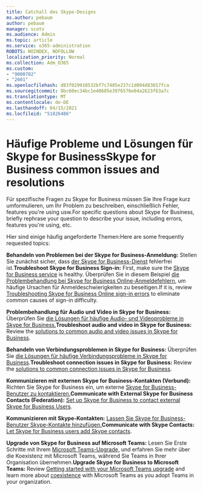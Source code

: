 ```yaml
---
title: Catchall des Skype-Designs
ms.author: pebaum
author: pebaum
manager: scotv
ms.audience: Admin
ms.topic: article
ms.service: o365-administration
ROBOTS: NOINDEX, NOFOLLOW
localization_priority: Normal
ms.collection: Adm_O365
ms.custom:
- "9000702"
- "2601"
ms.openlocfilehash: d83f029910532bf7c7485e237c1d094d83657fca
ms.sourcegitcommit: 8bc60ec34bc1e40685e3976576e04a2623f63a7c
ms.translationtype: MT
ms.contentlocale: de-DE
ms.lasthandoff: 04/15/2021
ms.locfileid: "51826486"
---
```

# <a name="skype-for-business-common-issues-and-resolutions"></a><span data-ttu-id="d2d14-102">Häufige Probleme und Lösungen für Skype for Business</span><span class="sxs-lookup"><span data-stu-id="d2d14-102">Skype for Business common issues and resolutions</span></span> 

<span data-ttu-id="d2d14-103">Für spezifische Fragen zu Skype for Business müssen Sie Ihre Frage kurz umformulieren, um Ihr Problem zu beschreiben, einschließlich Fehler, features you're using usw.</span><span class="sxs-lookup"><span data-stu-id="d2d14-103">For specific questions about Skype for Business, briefly rephrase your question to describe your issue, including errors, features you're using, etc.</span></span> 

<span data-ttu-id="d2d14-104">Hier sind einige häufig angeforderte Themen:</span><span class="sxs-lookup"><span data-stu-id="d2d14-104">Here are some frequently requested topics:</span></span>

<span data-ttu-id="d2d14-105">**Behandeln von Problemen bei der Skype for Business-Anmeldung:** Stellen Sie zunächst sicher, dass [der Skype for Business-Dienst](https://admin.microsoft.com/Adminportal/Home?source=applauncher#/servicehealth) fehlerfrei ist.</span><span class="sxs-lookup"><span data-stu-id="d2d14-105">**Troubleshoot Skype for Business Sign-in:** First, make sure the [Skype for Business service](https://admin.microsoft.com/Adminportal/Home?source=applauncher#/servicehealth) is healthy.</span></span> <span data-ttu-id="d2d14-106">Überprüfen Sie in diesem Beispiel [die Problembehandlung bei Skype for Business Online-Anmeldefehlern,](https://docs.microsoft.com/SkypeForBusiness/set-up-skype-for-business-online/troubleshooting-sign-in-errors-for-admins#check-for-common-causes-of-skype-for-business-online-sign-in-errors) um häufige Ursachen für Anmeldeschwierigkeiten zu beseitigen.</span><span class="sxs-lookup"><span data-stu-id="d2d14-106">If it is, review [Troubleshooting Skype for Business Online sign-in errors](https://docs.microsoft.com/SkypeForBusiness/set-up-skype-for-business-online/troubleshooting-sign-in-errors-for-admins#check-for-common-causes-of-skype-for-business-online-sign-in-errors) to eliminate common causes of sign-in difficulty.</span></span>
 
<span data-ttu-id="d2d14-107">**Problembehandlung für Audio und Video in Skype for Business:** Überprüfen Sie [die Lösungen für häufige Audio- und Videoprobleme in Skype for Business.](https://support.office.com/article/Troubleshoot-audio-and-video-in-Skype-for-Business-62777bc6-c52b-47ae-84ba-a8905c3b71dc)</span><span class="sxs-lookup"><span data-stu-id="d2d14-107">**Troubleshoot audio and video in Skype for Business:** Review the [solutions to common audio and video issues in Skype for Business](https://support.office.com/article/Troubleshoot-audio-and-video-in-Skype-for-Business-62777bc6-c52b-47ae-84ba-a8905c3b71dc).</span></span> 

<span data-ttu-id="d2d14-108">**Behandeln von Verbindungsproblemen in Skype for Business:** Überprüfen Sie [die Lösungen für häufige Verbindungsprobleme in Skype for Business](https://support.office.com/article/troubleshoot-connection-issues-in-skype-for-business-ca302828-783f-425c-bbe2-356348583771).</span><span class="sxs-lookup"><span data-stu-id="d2d14-108">**Troubleshoot connection issues in Skype for Business:** Review the [solutions to common connection issues in Skype for Business](https://support.office.com/article/troubleshoot-connection-issues-in-skype-for-business-ca302828-783f-425c-bbe2-356348583771).</span></span>

<span data-ttu-id="d2d14-109">**Kommunizieren mit externen Skype for Business-Kontakten (Verbund):** Richten Sie Skype for Business ein, um externe [Skype for Business-Benutzer zu kontaktieren.](https://docs.microsoft.com/SkypeForBusiness/set-up-skype-for-business-online/allow-users-to-contact-external-skype-for-business-users)</span><span class="sxs-lookup"><span data-stu-id="d2d14-109">**Communicate with External Skype for Business Contacts (Federation):** [Set up Skype for Business to contact external Skype for Business Users](https://docs.microsoft.com/SkypeForBusiness/set-up-skype-for-business-online/allow-users-to-contact-external-skype-for-business-users).</span></span>

<span data-ttu-id="d2d14-110">**Kommunizieren mit Skype-Kontakten:** [Lassen Sie Skype for Business-Benutzer Skype-Kontakte hinzufügen.](https://docs.microsoft.com/SkypeForBusiness/set-up-skype-for-business-online/let-skype-for-business-users-add-skype-contacts)</span><span class="sxs-lookup"><span data-stu-id="d2d14-110">**Communicate with Skype Contacts:** [Let Skype for Business users add Skype contacts](https://docs.microsoft.com/SkypeForBusiness/set-up-skype-for-business-online/let-skype-for-business-users-add-skype-contacts).</span></span>

<span data-ttu-id="d2d14-111">**Upgrade von Skype for Business auf Microsoft Teams:** Lesen Sie Erste Schritte mit Ihrem [](https://docs.microsoft.com/microsoftteams/coexistence-chat-calls-presence) [Microsoft Teams-Upgrade,](https://docs.microsoft.com/microsoftteams/upgrade-start-here) und erfahren Sie mehr über die Koexistenz mit Microsoft Teams, während Sie Teams in Ihrer Organisation übernehmen.</span><span class="sxs-lookup"><span data-stu-id="d2d14-111">**Upgrade Skype for Business to Microsoft Teams:** Review [Getting started with your Microsoft Teams upgrade](https://docs.microsoft.com/microsoftteams/upgrade-start-here) and learn more about [coexistence](https://docs.microsoft.com/microsoftteams/coexistence-chat-calls-presence) with Microsoft Teams as you adopt Teams in your organization.</span></span> 